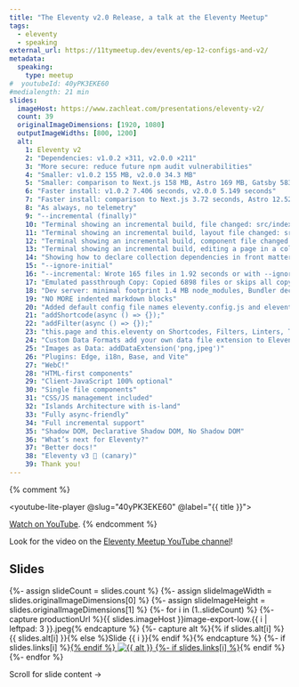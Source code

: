 ```yaml
---
title: "The Eleventy v2.0 Release, a talk at the Eleventy Meetup"
tags:
  - eleventy
  - speaking
external_url: https://11tymeetup.dev/events/ep-12-configs-and-v2/
metadata:
  speaking:
    type: meetup
#  youtubeId: 40yPK3EKE60
#medialength: 21 min
slides:
  imageHost: https://www.zachleat.com/presentations/eleventy-v2/
  count: 39
  originalImageDimensions: [1920, 1080]
  outputImageWidths: [800, 1200]
  alt:
    1: Eleventy v2
    2: "Dependencies: v1.0.2 ×311, v2.0.0 ×211"
    3: "More secure: reduce future npm audit vulnerabilities"
    4: "Smaller: v1.0.2 155 MB, v2.0.0 34.3 MB"
    5: "Smaller: comparison to Next.js 158 MB, Astro 169 MB, Gatsby 583 MB, Remix 497 MB"
    6: "Faster install: v1.0.2 7.406 seconds, v2.0.0 5.149 seconds"
    7: "Faster install: comparison to Next.js 3.72 seconds, Astro 12.52 seconds, Gatsby 43.36 seconds, Remix 40.14 seconds"
    8: "As always, no telemetry"
    9: "--incremental (finally)"
    10: "Terminal showing an incremental build, file changed: src/index.webc, Wrote 1 file (skipped 167) in 0.79 seconds"
    11: "Terminal showing an incremental build, layout file changed: src/_includes/layouts/docs.njk, Wrote 156 files (skipped 10) in 1.51 seconds"
    12: "Terminal showing an incremental build, component file changed: src/_includes/components/callout.webc, Wrote 1 file (skipped 167) in 0.71 seconds"
    13: "Terminal showing an incremental build, editing a page in a collection: src/blog/2023-02-08-eleventy-v2.md, Wrote 2 files (skipped 166) in 0.68 seconds"
    14: "Showing how to declare collection dependencies in front matter, JavaScript front matter: let eleventyImport = { collections: ['blog'] };"
    15: "--ignore-initial"
    16: "--incremental: Wrote 165 files in 1.92 seconds or with --ignore-initial: Wrote 0 files in 0.76 seconds"
    17: "Emulated passthrough Copy: Copied 6898 files or skips all copy"
    18: "Dev server: minimal footprint 1.4 MB node_modules, Bundler decoupled, fast 2ms startup times, WebSockets-based Live reload, DOM-diffing HTML updates"
    19: "NO MORE indented markdown blocks"
    20: "Added default config file names eleventy.config.js and eleventy.config.cjs"
    21: "addShortcode(async () => {});"
    22: "addFilter(async () => {});"
    23: "this.page and this.eleventy on Shortcodes, Filters, Linters, Transforms"
    24: "Custom Data Formats add your own data file extension to Eleventy, addDataExtension('toml')"
    25: "Images as Data: addDataExtension('png,jpeg')"
    26: "Plugins: Edge, i18n, Base, and Vite"
    27: "WebC!"
    28: "HTML-first components"
    29: "Client-JavaScript 100% optional"
    30: "Single file components"
    31: "CSS/JS management included"
    32: "Islands Architecture with is-land"
    33: "Fully async-friendly"
    34: "Full incremental support"
    35: "Shadow DOM, Declarative Shadow DOM, No Shadow DOM"
    36: "What’s next for Eleventy?"
    37: "Better docs!"
    38: "Eleventy v3 🐥 (canary)"
    39: Thank you!
---
```

{% comment %}<div class="fullwidth"><youtube-lite-player @slug="40yPK3EKE60" @label="{{ title }}"></youtube-lite-player></div>

[Watch on YouTube](https://www.youtube.com/watch?v=40yPK3EKE60).
{% endcomment %}

Look for the video on the [Eleventy Meetup YouTube channel](https://www.youtube.com/c/theeleventymeetup)!

## Slides

<div class="fullwidth">
  <div class="carousel carousel-16-9">
  {%- assign slideCount = slides.count %}
  {%- assign slideImageWidth = slides.originalImageDimensions[0] %}
  {%- assign slideImageHeight = slides.originalImageDimensions[1] %}
  {%- for i in (1..slideCount) %}
    {%- capture productionUrl %}{{ slides.imageHost }}image-export-low.{{ i | leftpad: 3 }}.jpeg{% endcapture %}
    {%- capture alt %}{% if slides.alt[i] %}{{ slides.alt[i] }}{% else %}Slide {{ i }}{% endif %}{% endcapture %}
    {%- if slides.links[i] %}<a href="{{ slides.links[i] }}">{% endif %}
    <img src="/presentations/eleventy-v2/image-export-low.{{ i | leftpad: 3 }}.jpeg" alt="{{ alt }}" width="{{ slideImageWidth }}" height="{{ slideImageHeight }}" loading="lazy" decoding="async">
    {%- if slides.links[i] %}</a>{% endif %}
  {%- endfor %}
  </div>
</div>

Scroll for slide content →


